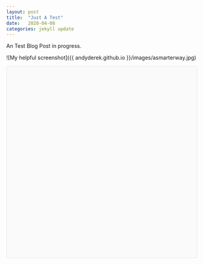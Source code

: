 ```yaml
---
layout: post
title:  "Just A Test"
date:   2020-04-08 
categories: jekyll update
---
```


An Test Blog Post in progress.

![My helpful screenshot]({{ andyderek.github.io }}/images/asmarterway.jpg)

<div data-snack-id="SEdrna73d" data-snack-platform="web" data-snack-preview="true" data-snack-theme="light" style="overflow:hidden;background:#fafafa;border:1px solid rgba(0,0,0,.08);border-radius:4px;height:505px;width:100%"></div><script async src="https://snack.expo.io/embed.js"></script>
